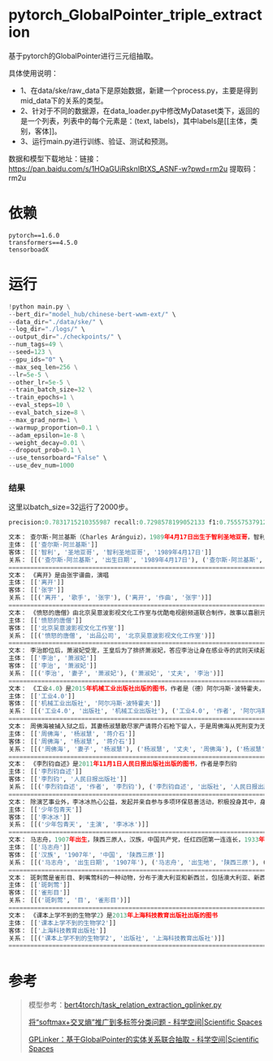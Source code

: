 # pytorch_GlobalPointer_triple_extraction

基于pytorch的GlobalPointer进行三元组抽取。

具体使用说明：

- 1、在data/ske/raw_data下是原始数据，新建一个process.py，主要是得到mid_data下的关系的类型。
- 2、针对于不同的数据源，在data_loader.py中修改MyDataset类下，返回的是一个列表，列表中的每个元素是：(text, labels)，其中labels是[[主体，类别，客体]]。
- 3、运行main.py进行训练、验证、测试和预测。

数据和模型下载地址：链接：https://pan.baidu.com/s/1HOaGUiRsknIBtXS_ASNF-w?pwd=rm2u  提取码：rm2u

# 依赖

```
pytorch==1.6.0
transformers==4.5.0
tensorboadX
```

# 运行

```python
!python main.py \
--bert_dir="model_hub/chinese-bert-wwm-ext/" \
--data_dir="./data/ske/" \
--log_dir="./logs/" \
--output_dir="./checkpoints/" \
--num_tags=49 \
--seed=123 \
--gpu_ids="0" \
--max_seq_len=256 \
--lr=5e-5 \
--other_lr=5e-5 \
--train_batch_size=32 \
--train_epochs=1 \
--eval_steps=10 \
--eval_batch_size=8 \
--max_grad_norm=1 \
--warmup_proportion=0.1 \
--adam_epsilon=1e-8 \
--weight_decay=0.01 \
--dropout_prob=0.1 \
--use_tensorboard="False" \
--use_dev_num=1000
```

### 结果

这里以batch_size=32运行了2000步。

```python
precision:0.7831715210355987 recall:0.7298578199052133 f1:0.7555753791257805
```

```python
文本： 查尔斯·阿兰基斯（Charles Aránguiz），1989年4月17日出生于智利圣地亚哥，智利职业足球运动员，司职中场，效力于德国足球甲级联赛勒沃库森足球俱乐部
主体： [['查尔斯·阿兰基斯']]
客体： [['智利', '圣地亚哥', '智利圣地亚哥', '1989年4月17日']]
关系： [[('查尔斯·阿兰基斯', '出生日期', '1989年4月17日'), ('查尔斯·阿兰基斯', '出生地', '智利'), ('查尔斯·阿兰基斯', '国籍', '智利'), ('查尔斯·阿兰基斯', '出生地', '智利圣地亚哥'), ('查尔斯·阿兰基斯', '国籍', '智利圣地亚哥'), ('查尔斯·阿兰基斯', '出生地', '圣地亚哥')]]
====================================================================================================
文本： 《离开》是由张宇谱曲，演唱
主体： [['离开']]
客体： [['张宇']]
关系： [[('离开', '歌手', '张宇'), ('离开', '作曲', '张宇')]]
====================================================================================================
文本： 《愤怒的唐僧》由北京吴意波影视文化工作室与优酷电视剧频道联合制作，故事以喜剧元素为主，讲述唐僧与佛祖打牌，得罪了佛祖，被踢下人间再渡九九八十一难的故事
主体： [['愤怒的唐僧']]
客体： [['北京吴意波影视文化工作室']]
关系： [[('愤怒的唐僧', '出品公司', '北京吴意波影视文化工作室')]]
====================================================================================================
文本： 李治即位后，萧淑妃受宠，王皇后为了排挤萧淑妃，答应李治让身在感业寺的武则天续起头发，重新纳入后宫
主体： [['李治', '萧淑妃']]
客体： [['李治', '萧淑妃']]
关系： [[('李治', '妻子', '萧淑妃'), ('萧淑妃', '丈夫', '李治')]]
====================================================================================================
文本： 《工业4.0》是2015年机械工业出版社出版的图书，作者是（德）阿尔冯斯·波特霍夫，恩斯特·安德雷亚斯·哈特曼
主体： [['工业4.0']]
客体： [['机械工业出版社', '阿尔冯斯·波特霍夫']]
关系： [[('工业4.0', '出版社', '机械工业出版社'), ('工业4.0', '作者', '阿尔冯斯·波特霍夫')]]
====================================================================================================
文本： 周佛海被捕入狱之后，其妻杨淑慧散尽家产请蒋介石枪下留人，于是周佛海从死刑变为无期，不过此人或许作恶多端，改判没多久便病逝于监狱，据悉是心脏病发作
主体： [['周佛海', '杨淑慧', '蒋介石']]
客体： [['周佛海', '杨淑慧', '蒋介石']]
关系： [[('周佛海', '妻子', '杨淑慧'), ('杨淑慧', '丈夫', '周佛海'), ('杨淑慧', '丈夫', '蒋介石'), ('蒋介石', '妻子', '杨淑慧')]]
====================================================================================================
文本： 《李烈钧自述》是2011年11月1日人民日报出版社出版的图书，作者是李烈钧
主体： [['李烈钧自述']]
客体： [['李烈钧', '人民日报出版社']]
关系： [[('李烈钧自述', '作者', '李烈钧'), ('李烈钧自述', '出版社', '人民日报出版社')]]
====================================================================================================
文本： 除演艺事业外，李冰冰热心公益，发起并亲自参与多项环保慈善活动，积极投身其中，身体力行担起了回馈社会的责任于02年出演《少年包青天》，进入大家视线
主体： [['少年包青天']]
客体： [['李冰冰']]
关系： [[('少年包青天', '主演', '李冰冰')]]
====================================================================================================
文本： 马志舟，1907年出生，陕西三原人，汉族，中国共产党，任红四团第一连连长，1933年逝世
主体： [['马志舟']]
客体： [['汉族', '1907年', '中国', '陕西三原']]
关系： [[('马志舟', '出生日期', '1907年'), ('马志舟', '出生地', '陕西三原'), ('马志舟', '民族', '汉族'), ('马志舟', '国籍', '中国')]]
====================================================================================================
文本： 斑刺莺是雀形目、剌嘴莺科的一种动物，分布于澳大利亚和新西兰，包括澳大利亚、新西兰、塔斯马尼亚及其附近的岛屿
主体： [['斑刺莺']]
客体： [['雀形目']]
关系： [[('斑刺莺', '目', '雀形目')]]
====================================================================================================
文本： 《课本上学不到的生物学2》是2013年上海科技教育出版社出版的图书
主体： [['课本上学不到的生物学2']]
客体： [['上海科技教育出版社']]
关系： [[('课本上学不到的生物学2', '出版社', '上海科技教育出版社')]]
====================================================================================================
```

# 参考

> 模型参考：[bert4torch/task_relation_extraction_gplinker.py](https://github.com/Tongjilibo/bert4torch/blob/master/examples/relation_extraction/task_relation_extraction_gplinker.py)
>
> [将“softmax+交叉熵”推广到多标签分类问题 - 科学空间|Scientific Spaces](https://spaces.ac.cn/archives/7359)
>
> [GPLinker：基于GlobalPointer的实体关系联合抽取 - 科学空间|Scientific Spaces](https://spaces.ac.cn/archives/8888)


